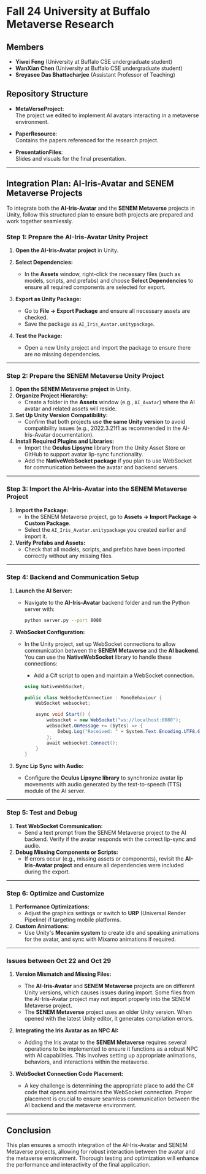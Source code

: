# Fall 24 University at Buffalo Metaverse Research

## Members

- **Yiwei Feng** (University at Buffalo CSE undergraduate student)
- **WanXian Chen** (University at Buffalo CSE undergraduate student)
- **Sreyasee Das Bhattacharjee** (Assistant Professor of Teaching)

## Repository Structure

- **MetaVerseProject**:  
  The project we edited to implement AI avatars interacting in a metaverse environment.

- **PaperResource**:  
  Contains the papers referenced for the research project.

- **PresentationFiles**:  
  Slides and visuals for the final presentation.

---

## Integration Plan: AI-Iris-Avatar and SENEM Metaverse Projects

To integrate both the **AI-Iris-Avatar** and the **SENEM Metaverse** projects in Unity, follow this structured plan to ensure both projects are prepared and work together seamlessly.

### **Step 1: Prepare the AI-Iris-Avatar Unity Project**

1. **Open the AI-Iris-Avatar project** in Unity.
2. **Select Dependencies:**
   - In the **Assets** window, right-click the necessary files (such as models, scripts, and prefabs) and choose **Select Dependencies** to ensure all required components are selected for export.
3. **Export as Unity Package:**

   - Go to **File → Export Package** and ensure all necessary assets are checked.
   - Save the package as `AI_Iris_Avatar.unitypackage`.

4. **Test the Package:**
   - Open a new Unity project and import the package to ensure there are no missing dependencies.

---

### **Step 2: Prepare the SENEM Metaverse Unity Project**

1. **Open the SENEM Metaverse project** in Unity.
2. **Organize Project Hierarchy:**
   - Create a folder in the **Assets** window (e.g., `AI_Avatar`) where the AI avatar and related assets will reside.
3. **Set Up Unity Version Compatibility:**
   - Confirm that both projects use **the same Unity version** to avoid compatibility issues (e.g., 2022.3.21f1 as recommended in the AI-Iris-Avatar documentation).
4. **Install Required Plugins and Libraries:**
   - Import the **Oculus Lipsync** library from the Unity Asset Store or GitHub to support avatar lip-sync functionality.
   - Add the **NativeWebSocket package** if you plan to use WebSocket for communication between the avatar and backend servers.

---

### **Step 3: Import the AI-Iris-Avatar into the SENEM Metaverse Project**

1. **Import the Package:**
   - In the SENEM Metaverse project, go to **Assets → Import Package → Custom Package**.
   - Select the `AI_Iris_Avatar.unitypackage` you created earlier and import it.
2. **Verify Prefabs and Assets:**
   - Check that all models, scripts, and prefabs have been imported correctly without any missing files.

---

### **Step 4: Backend and Communication Setup**

1. **Launch the AI Server:**
   - Navigate to the **AI-Iris-Avatar** backend folder and run the Python server with:
     ```bash
     python server.py --port 8080
     ```
2. **WebSocket Configuration:**

   - In the Unity project, set up WebSocket connections to allow communication between the **SENEM Metaverse** and the **AI backend**. You can use the **NativeWebSocket** library to handle these connections:

     - Add a C# script to open and maintain a WebSocket connection.

     ```csharp
     using NativeWebSocket;

     public class WebSocketConnection : MonoBehaviour {
         WebSocket websocket;

         async void Start() {
             websocket = new WebSocket("ws://localhost:8080");
             websocket.OnMessage += (bytes) => {
                 Debug.Log("Received: " + System.Text.Encoding.UTF8.GetString(bytes));
             };
             await websocket.Connect();
         }
     }
     ```

3. **Sync Lip Sync with Audio:**
   - Configure the **Oculus Lipsync library** to synchronize avatar lip movements with audio generated by the text-to-speech (TTS) module of the AI server.

---

### **Step 5: Test and Debug**

1. **Test WebSocket Communication:**
   - Send a text prompt from the SENEM Metaverse project to the AI backend. Verify if the avatar responds with the correct lip-sync and audio.
2. **Debug Missing Components or Scripts:**
   - If errors occur (e.g., missing assets or components), revisit the **AI-Iris-Avatar project** and ensure all dependencies were included during the export.

---

### **Step 6: Optimize and Customize**

1. **Performance Optimizations:**
   - Adjust the graphics settings or switch to **URP** (Universal Render Pipeline) if targeting mobile platforms.
2. **Custom Animations:**
   - Use Unity's **Mecanim system** to create idle and speaking animations for the avatar, and sync with Mixamo animations if required.

---

### **Issues between Oct 22 and Oct 29**

1. **Version Mismatch and Missing Files:**

   - The **AI-Iris-Avatar** and **SENEM Metaverse** projects are on different Unity versions, which causes issues during import. Some files from the AI-Iris-Avatar project may not import properly into the SENEM Metaverse project.
   - The **SENEM Metaverse** project uses an older Unity version. When opened with the latest Unity editor, it generates compilation errors.

2. **Integrating the Iris Avatar as an NPC AI:**

   - Adding the Iris avatar to the **SENEM Metaverse** requires several operations to be implemented to ensure it functions as a robust NPC with AI capabilities. This involves setting up appropriate animations, behaviors, and interactions within the metaverse.

3. **WebSocket Connection Code Placement:**
   - A key challenge is determining the appropriate place to add the C# code that opens and maintains the WebSocket connection. Proper placement is crucial to ensure seamless communication between the AI backend and the metaverse environment.

---

## Conclusion

This plan ensures a smooth integration of the AI-Iris-Avatar and SENEM Metaverse projects, allowing for robust interaction between the avatar and the metaverse environment. Thorough testing and optimization will enhance the performance and interactivity of the final application.
